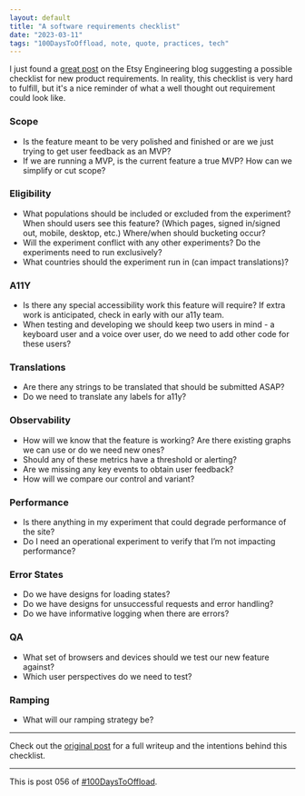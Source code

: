 ```yaml
---
layout: default
title: "A software requirements checklist"
date: "2023-03-11"
tags: "100DaysToOffload, note, quote, practices, tech"
---
```


I just found a [great post](https://www.etsy.com/codeascraft/a-checklist-manifetsy) on the Etsy Engineering blog suggesting a possible checklist for new product requirements. In reality, this checklist is very hard to fulfill, but it's a nice reminder of what a well thought out requirement could look like.

### Scope

- Is the feature meant to be very polished and finished or are we just trying to get user feedback as an MVP?
- If we are running a MVP, is the current feature a true MVP? How can we simplify or cut scope?

### Eligibility

- What populations should be included or excluded from the experiment? When should users see this feature? (Which pages, signed in/signed out, mobile, desktop, etc.)
Where/when should bucketing occur?
- Will the experiment conflict with any other experiments? Do the experiments need to run exclusively?
- What countries should the experiment run in (can impact translations)?

### A11Y

- Is there any special accessibility work this feature will require? If extra work is anticipated, check in early with our a11y team.
- When testing and developing we should keep two users in mind - a keyboard user and a voice over user, do we need to add other code for these users?

### Translations

- Are there any strings to be translated that should be submitted ASAP?
- Do we need to translate any labels for a11y?

### Observability

- How will we know that the feature is working? Are there existing graphs we can use or do we need new ones?
- Should any of these metrics have a threshold or alerting?
- Are we missing any key events to obtain user feedback?
- How will we compare our control and variant?

### Performance

- Is there anything in my experiment that could degrade performance of the site?
- Do I need an operational experiment to verify that I’m not impacting performance?

### Error States

- Do we have designs for loading states?
- Do we have designs for unsuccessful requests and error handling?
- Do we have informative logging when there are errors?

### QA

- What set of browsers and devices should we test our new feature against?
- Which user perspectives do we need to test?

### Ramping

- What will our ramping strategy be?

---

Check out the [original post](https://www.etsy.com/codeascraft/a-checklist-manifetsy) for a full writeup and the intentions behind this checklist.

---

This is post 056 of [#100DaysToOffload](https://100daystooffload.com/).
